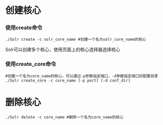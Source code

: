 # 创建核心

### 使用create命令

```
./Solr create -c solr_core_name #创建一个名为solr_core_name的核心
```

Solr可以创建多个核心，使用页面上的核心选择器选择核心

### 使用create\_core命令

```
#创建一个名为core_name的核心，可以通过-p参数指定端口，-d参数指定端口的配置目录
./Solr create_core -c core_name [-p port] [-d conf_dir]
```

# 删除核心

```
./Solr delete -c core_name #删除一个名为core_name的核心
```



